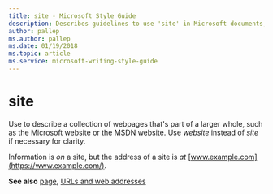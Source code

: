 ```yaml
---
title: site - Microsoft Style Guide
description: Describes guidelines to use 'site' in Microsoft documents, and provides an example with a link to additional terms.
author: pallep
ms.author: pallep
ms.date: 01/19/2018
ms.topic: article
ms.service: microsoft-writing-style-guide
---
```


# site

Use to describe a collection of webpages that's part of a larger whole, such as the Microsoft website or the MSDN website. Use *website* instead of *site* if necessary for clarity.

Information is *on* a site, but the address of a site is *at* [www.example.com](https://www.example.com/).

**See also** [page](../p/page.md), [URLs and web addresses](~/urls-web-addresses.md)
